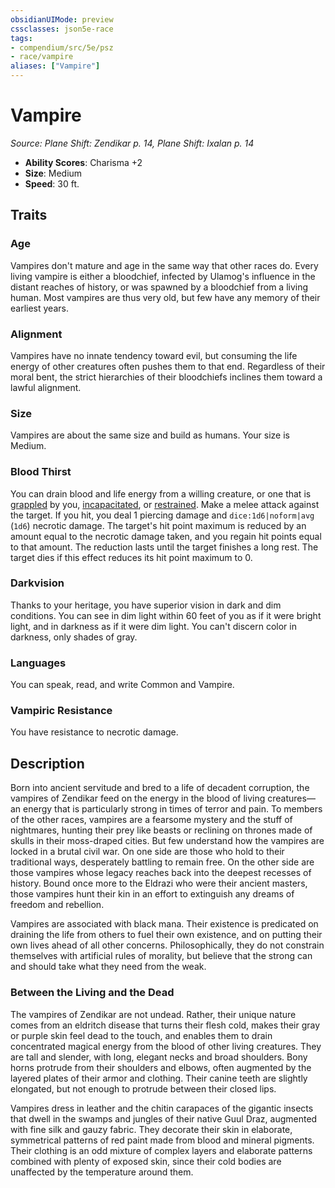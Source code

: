 ```yaml
---
obsidianUIMode: preview
cssclasses: json5e-race
tags:
- compendium/src/5e/psz
- race/vampire
aliases: ["Vampire"]
---
```

# Vampire
*Source: Plane Shift: Zendikar p. 14, Plane Shift: Ixalan p. 14*  

- **Ability Scores**: Charisma +2
- **Size**: Medium
- **Speed**: 30 ft.

## Traits

### Age

Vampires don't mature and age in the same way that other races do. Every living vampire is either a bloodchief, infected by Ulamog's influence in the distant reaches of history, or was spawned by a bloodchief from a living human. Most vampires are thus very old, but few have any memory of their earliest years.

### Alignment

Vampires have no innate tendency toward evil, but consuming the life energy of other creatures often pushes them to that end. Regardless of their moral bent, the strict hierarchies of their bloodchiefs inclines them toward a lawful alignment.

### Size

Vampires are about the same size and build as humans. Your size is Medium.

### Blood Thirst

You can drain blood and life energy from a willing creature, or one that is [grappled](2-Mechanics/CLI/rules/conditions.md#Grappled) by you, [incapacitated](2-Mechanics/CLI/rules/conditions.md#Incapacitated), or [restrained](2-Mechanics/CLI/rules/conditions.md#Restrained). Make a melee attack against the target. If you hit, you deal 1 piercing damage and `dice:1d6|noform|avg` (`1d6`) necrotic damage. The target's hit point maximum is reduced by an amount equal to the necrotic damage taken, and you regain hit points equal to that amount. The reduction lasts until the target finishes a long rest. The target dies if this effect reduces its hit point maximum to 0.

### Darkvision

Thanks to your heritage, you have superior vision in dark and dim conditions. You can see in dim light within 60 feet of you as if it were bright light, and in darkness as if it were dim light. You can't discern color in darkness, only shades of gray.

### Languages

You can speak, read, and write Common and Vampire.

### Vampiric Resistance

You have resistance to necrotic damage.

## Description

Born into ancient servitude and bred to a life of decadent corruption, the vampires of Zendikar feed on the energy in the blood of living creatures—an energy that is particularly strong in times of terror and pain. To members of the other races, vampires are a fearsome mystery and the stuff of nightmares, hunting their prey like beasts or reclining on thrones made of skulls in their moss-draped cities. But few understand how the vampires are locked in a brutal civil war. On one side are those who hold to their traditional ways, desperately battling to remain free. On the other side are those vampires whose legacy reaches back into the deepest recesses of history. Bound once more to the Eldrazi who were their ancient masters, those vampires hunt their kin in an effort to extinguish any dreams of freedom and rebellion.

Vampires are associated with black mana. Their existence is predicated on draining the life from others to fuel their own existence, and on putting their own lives ahead of all other concerns. Philosophically, they do not constrain themselves with artificial rules of morality, but believe that the strong can and should take what they need from the weak.

### Between the Living and the Dead

The vampires of Zendikar are not undead. Rather, their unique nature comes from an eldritch disease that turns their flesh cold, makes their gray or purple skin feel dead to the touch, and enables them to drain concentrated magical energy from the blood of other living creatures. They are tall and slender, with long, elegant necks and broad shoulders. Bony horns protrude from their shoulders and elbows, often augmented by the layered plates of their armor and clothing. Their canine teeth are slightly elongated, but not enough to protrude between their closed lips.

Vampires dress in leather and the chitin carapaces of the gigantic insects that dwell in the swamps and jungles of their native Guul Draz, augmented with fine silk and gauzy fabric. They decorate their skin in elaborate, symmetrical patterns of red paint made from blood and mineral pigments. Their clothing is an odd mixture of complex layers and elaborate patterns combined with plenty of exposed skin, since their cold bodies are unaffected by the temperature around them.